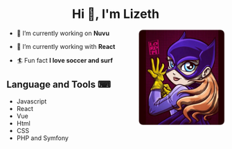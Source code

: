
<h1 align="center">Hi 👋, I'm Lizeth</h1>

<a href="https://twitter.com/lizethrc7">
<img align="right" height="auto" width="200" src="https://github.com/lroca7/lroca7/blob/main/batgirl.png"/>
</a>

- 🔭 I’m currently working on **Nuvu**

- 🌱 I’m currently working with **React**

- 🏄 Fun fact **I love soccer and surf**

## Language and Tools ⌨
- Javascript
- React
- Vue
- Html
- CSS
- PHP and Symfony




